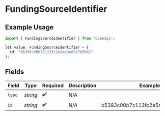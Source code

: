 # FundingSourceIdentifier

## Example Usage

```typescript
import { FundingSourceIdentifier } from "openapi";

let value: FundingSourceIdentifier = {
  id: "b5393c00b7c113fc2e5ae3e80c785bb2",
};
```

## Fields

| Field                            | Type                             | Required                         | Description                      | Example                          |
| -------------------------------- | -------------------------------- | -------------------------------- | -------------------------------- | -------------------------------- |
| `type`                           | *string*                         | :heavy_check_mark:               | N/A                              |                                  |
| `id`                             | *string*                         | :heavy_check_mark:               | N/A                              | b5393c00b7c113fc2e5ae3e80c785bb2 |